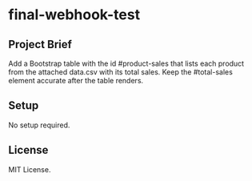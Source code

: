 # final-webhook-test

## Project Brief
Add a Bootstrap table with the id #product-sales that lists each product from the attached data.csv with its total sales. Keep the #total-sales element accurate after the table renders.

## Setup
No setup required.

## License
MIT License.